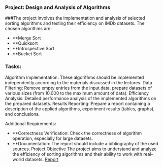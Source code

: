 ### Project: Design and Analysis of Algorithms
###The project involves the implementation and analysis of selected sorting algorithms and testing their efficiency on IMDb datasets. The chosen algorithms are:

- **Merge Sort
- **Quicksort
- **Introspective Sort
- **Bucket Sort
### Tasks:

Algorithm Implementation: These algorithms should be implemented independently according to the materials discussed in the lectures.
Data Filtering: Remove empty entries from the input data, prepare datasets of various sizes (from 10,000 to the maximum amount of data).
Efficiency Analysis: Detailed performance analysis of the implemented algorithms on the prepared datasets.
Results Reporting: Prepare a report containing a description of the applied algorithms, experiment results (tables, graphs), and conclusions.

Additional Requirements:
- **Correctness Verification: Check the correctness of algorithm operation, especially for large datasets.
- **Documentation: The report should include a bibliography of the used sources.
Project Objective
The project aims to understand and analyze the efficiency of sorting algorithms and their ability to work with real-world datasets.
[Report](https://github.com/MichalBialek01/Algorithms-Project-1/blob/master/P1_PAA_Sprawozdanie_Michal_Bialek_264285.pdf)
